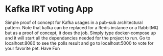 # Kafka IRT voting App
Simple proof of concept for Kafka usages in a pub-sub architectural pattern. Note that kafka can be replaced for a Redis instance or a RabbitMQ but as a proof of concept, it does the job. Simply type docker-compose up and it will start all the dependancies needed for the project to run. Go to localhost:8080 to see the polls result and go to localhost:5000 to vote for your favorite pet.
Have Fun
